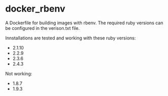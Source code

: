 # docker_rbenv

A Dockerfile for building images with rbenv. The required ruby versions can be configured in the verison.txt file.

Innstallations are tested and working with these ruby versions:
- 2.1.10
- 2.2.9
- 2.3.6
- 2.4.3

Not working:
- 1.8.7
- 1.9.3